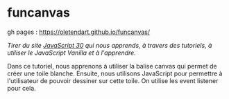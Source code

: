 # funcanvas

gh pages : https://oletendart.github.io/funcanvas/

*Tirer du site [JavaScript 30](https://javascript30.com/) qui nous apprends, à travers des tutoriels, à utiliser le JavaScript Vanilla et à l'apprendre.*

Dans ce tutoriel, nous apprenons à utiliser la balise canvas qui permet de créer une toile blanche. Ensuite, nous utilisons JavaScript pour permettre à l'utilisateur de pouvoir dessiner sur cette toile. On utilise les event listener pour cela. 

